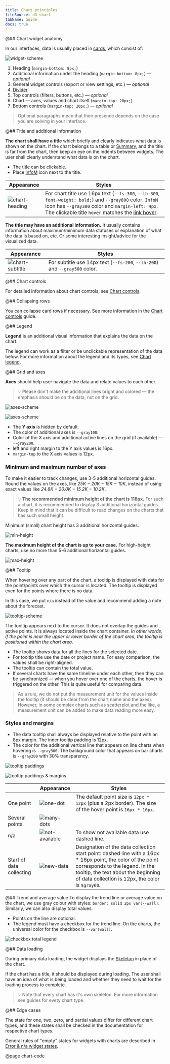 ```yaml
---
title: Chart principles
fileSource: d3-chart
tabName: Guide
docs: true
---
```


@## Chart widget anatomy

In our interfaces, data is usually placed in [cards](/components/card/), which consist of:

![widget-scheme](static/widget-paddings.png)

1. Heading (`margin-bottom: 8px;`)
2. Additional information under the heading (`margin-bottom: 8px;`) — _optional_
3. General widget controls (export or view settings, etc.) — _optional_
4. [Divider](/components/divider/)
5. Top controls (filters, buttons, etc.) — _optional_
6. Chart — axes, values and chart itself (`margin-top: 20px;`)
7. Bottom controls (`margin-top: 20px;`) — _optional_

> Optional paragraphs mean that their presence depends on the case you are solving in your interface.

@## Title and additional information

**The chart shall have a title** which briefly and clearly indicates what data is shown on the chart. If the chart belongs to a table or [Summary](/patterns/summary/), and the title is far from the chart, then keep an eye on the indents between widgets. The user shall clearly understand what data is on the chart.

- The title can be clickable.
- Place [InfoM](/style/icon/) icon next to the title.

| Appearance                           | Styles                                                                                                                                                                                                                                  |
| ------------------------------------ | --------------------------------------------------------------------------------------------------------------------------------------------------------------------------------------------------------------------------------------- |
| ![chart-heading](static/heading.png) | For chart title use 16px text (`--fs-300`, `--lh-300`, `font-weight: bold;`) and `--gray800` color. `InfoM` icon has `--gray300` color and `margin-left: 4px`. The clickable title `hover` matches the [link hover](/components/link/). |

**The title may have an additional information.** It usually contains information about maximum/minimum data statuses or explanation of what the data is based on, etc. Or some interesting insight/advice for the visualized data.

| Appearance                             | Styles                                                                     |
| -------------------------------------- | -------------------------------------------------------------------------- |
| ![chart-subtitle](static/subtitle.png) | For subtitle use 14px text (`--fs-200`, `--lh-200`) and `--gray500` color. |

@## Chart controls

For detailed information about chart controls, see [Chart controls](/data-display/chart-controls/).

@## Collapsing rows

You can collapse card rows if necessary. See more information in the [Chart controls](/data-display/chart-controls/#adbaac) guide.

@## Legend

**Legend** is an additional visual information that explains the data on the chart.

The legend can work as a filter or be unclickable representation of the data below. For more information about the legend and its types, see [Chart legend](/data-display/chart-legend/).

@## Grid and axes

**Axes** should help user navigate the data and relate values to each other.

> 💡 Please don't make the additional lines bright and colored — the emphasis should be on the data, not on the grid.

![axes-scheme](static/axes-scheme.png)

![axes-scheme](static/axes-scheme2.png)

- The **Y axis** is hidden by default.
- The color of additional axes is `--gray100`.
- Color of the X axis and additional active lines on the grid (if available) — `--gray200`.
- left and right margin to the Y axis values is 16px.
- `margin-top` to the X axis values is 12px.

### Minimum and maximum number of axes

To make it easier to track changes, use 3-5 additional horizontal guides. Round the values on the axes, like _25K − 20K − 15K − 10K_, instead of using exact values like _24.8K − 20.0K − 15.2K − 10.2K_.

> 💡 **The recommended minimum height of the chart is 118px.** For such a chart, it is recommended to display 3 additional horizontal guides. Keep in mind that it can be difficult to read changes on the charts that has such small height.

Minimum (small) chart height has 3 additional horizontal guides.

![min-height](static/min-height.png)

**The maximum height of the chart is up to your case.** For high-height charts, use no more than 5-6 additional horizontal guides.

![max-height](static/max-height.png)

@## Tooltip

When hovering over any part of the chart, a tooltip is displayed with data for the point/points over which the cursor is located. The tooltip is displayed even for the points where there is no data.

In this case, we put `n/a` instead of the value and recommend adding a note about the forecast.

![tooltip-scheme](static/tooltip-scheme.png)

The tooltip appears next to the cursor. It does not overlap the guides and active points. It is always located inside the chart container. _In other words, if the point is near the upper or lower border of the chart area, the tooltip is positioned within the chart area._

- The tooltip shows data for all the lines for the selected date.
- For tooltip title use the date or project name. For easy comparison, the values shall be right-aligned.
- The tooltip can contain the total value.
- If several charts have the same timeline under each other, then they can be synchronized — when you hover over one of the charts, the hover is triggered on the other. This is quite useful for comparing data.

> As a rule, we do not put the measurement unit for the values inside the tooltip (it should be clear from the chart name and the axes). However, in some complex charts such as scatterplot and the like, a measurement unit can be added to make data reading more easy.

### Styles and margins

- The data tooltip shall always be displayed relative to the point with an 8px margin. The inner tooltip padding is 12px.
- The color for the additional vertical line that appears on line charts when hovering is `--gray300`. The background color that appears on bar charts is `--gray200` with 30% transparency.

![tooltip paddings](static/tooltip-paddings.png)

![tooltip paddings & margins](static/tooltip-margins.png)

|                          | Appearance                               | Styles                                                                                                                                                                                                                                    |
| ------------------------ | ---------------------------------------- | ----------------------------------------------------------------------------------------------------------------------------------------------------------------------------------------------------------------------------------------- |
| One point                | ![one-dot](static/tooltip-1.png)         | The default point size is `12px * 12px` (plus a 2px border). The size of the hover point is `16px * 16px`.                                                                                                                                |
| Several points           | ![many-dots](static/tooltip-2.png)       |
| n/a                      | ![not-available](static/partially.png)   | To show not available data use dashed line.                                                                                                                                                                                               |
| Start of data collecting | ![new-data](static/new-data-tooltip.png) | Designation of the data collection start point: dashed line with a 16px \* 16px point, the color of the point corresponds to the legend. In the tooltip, the text about the beginning of data collection is 12px, the color is `$gray60`. |

@## Trend and average value
To display the trend line or average value on the chart, we use gray colour with styles: `border: solid 2px var(--wall)`. Similarly, we can also display total values.

- Points on the line are optional.
- The legend must have a checkbox for the trend line. On the charts, the universal color for the checkbox is `--var(wall)`.

![checkbox total legend](static/trend.png)

@## Data loading

During primary data loading, the widget displays the [Skeleton](/components/skeleton/) in place of the chart.

If the chart has a title, it should be displayed during loading. The user shall have an idea of what is being loaded and whether they need to wait for the loading process to complete.

> 💡 Note that every chart has it's own skeleton. For more information see guides for evety chart type.

@## Edge cases

The state for one, two, zero, and partial values differ for different chart types, and these states shall be checked in the documentation for respective chart types.

General rules of "empty" states for widgets with charts are described in [Error & n/a widget states](/components/widget-empty/).

@page chart-code
